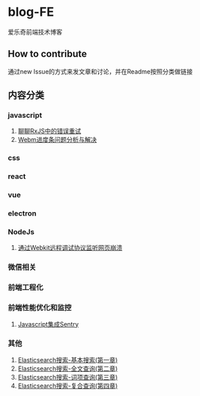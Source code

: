 # blog-FE
爱乐奇前端技术博客

## How to contribute
通过new Issue的方式来发文章和讨论，并在Readme按照分类做链接

## 内容分类

### javascript

1. [聊聊RxJS中的错误重试](https://github.com/alo7/blog-FE/issues/7)
2. [Webm进度条问题分析与解决](https://github.com/alo7/blog-FE/issues/10)

### css

### react

### vue

### electron

### NodeJs

1. [通过Webkit远程调试协议监听网页崩溃](https://github.com/alo7/blog-FE/issues/8)

### 微信相关

### 前端工程化

### 前端性能优化和监控
1. [Javascript集成Sentry](https://github.com/alo7/blog-FE/issues/1)

### 其他
1. [Elasticsearch搜索-基本搜索(第一章)](https://github.com/alo7/blog-FE/issues/2)
2. [Elasticsearch搜索-全文查询(第二章)](https://github.com/alo7/blog-FE/issues/3)
3. [Elasticsearch搜索-词项查询(第三章)](https://github.com/alo7/blog-FE/issues/4)
4. [Elasticsearch搜索-复合查询(第四章)](https://github.com/alo7/blog-FE/issues/5)
